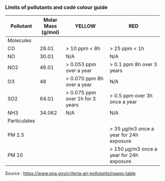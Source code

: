 <h3>Limits of pollutants and code colour guide</h3>


|Pollutant|Molar Mass <br> (g/mol)|YELLOW|RED|
|---|---|---|---|
|Molecules | |  |   |
|CO|28.01 |> 10 ppm  < 8h|> 25 ppm  < 1h|   
|NO|30.01|  N/A  | N/A  |   
|NO2|46.01|    > 0.053 ppm over a year|  > 0.1 ppm  8h over 3 years |   
|O3|48 |     > 0.070 ppm 8h over a year   | N/A |   
|SO2|64.01|    > 0.075 ppm over 1h for 3 years |  > 0.5 ppm  over 3h once a year  |   
|NH3|34.062 |   N/A   |  N/A |   
|Particulates| |      |   |   
|PM 2.5| |      | > 35 μg/m3 once a year for 24h exposure |   
|PM 10 | |      | > 150 μg/m3 once a year for 24h exposure |   

Source : https://www.epa.gov/criteria-air-pollutants/naaqs-table